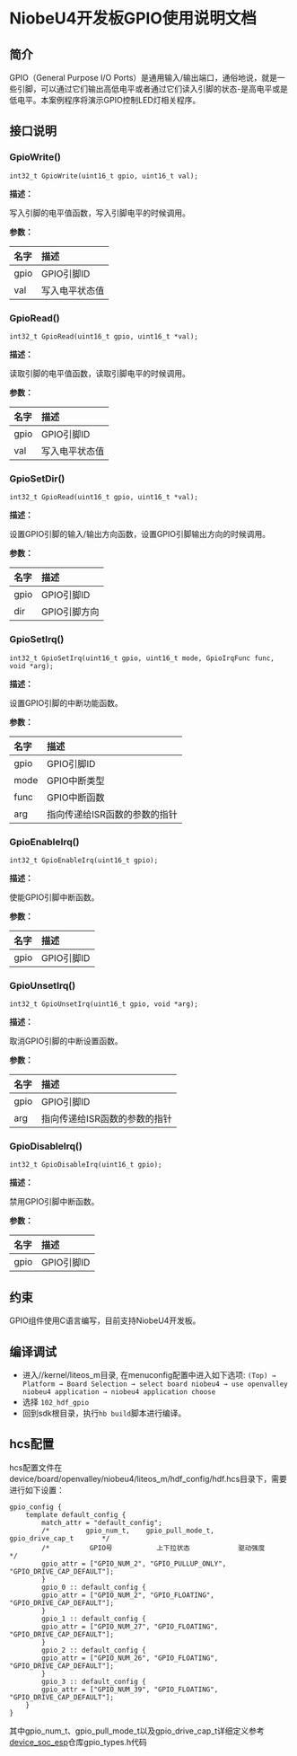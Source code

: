﻿

# NiobeU4开发板GPIO使用说明文档

## 简介

 GPIO（General Purpose I/O Ports）是通用输入/输出端口，通俗地说，就是一些引脚，可以通过它们输出高低电平或者通过它们读入引脚的状态-是高电平或是低电平。本案例程序将演示GPIO控制LED灯相关程序。

## 接口说明

### GpioWrite()

```
int32_t GpioWrite(uint16_t gpio, uint16_t val);
```

**描述：**

写入引脚的电平值函数，写入引脚电平的时候调用。

**参数：**

| 名字 | 描述           |
| :--- | :------------- |
| gpio | GPIO引脚ID     |
| val  | 写入电平状态值 |

### GpioRead()

```
int32_t GpioRead(uint16_t gpio, uint16_t *val);
```

**描述：**

读取引脚的电平值函数，读取引脚电平的时候调用。

**参数：**

| 名字 | 描述           |
| :--- | :------------- |
| gpio | GPIO引脚ID     |
| val  | 写入电平状态值 |

### GpioSetDir()

```
int32_t GpioRead(uint16_t gpio, uint16_t *val);
```

**描述：**

设置GPIO引脚的输入/输出方向函数，设置GPIO引脚输出方向的时候调用。

**参数：**

| 名字 | 描述         |
| :--- | :----------- |
| gpio | GPIO引脚ID   |
| dir  | GPIO引脚方向 |

### GpioSetIrq()

```
int32_t GpioSetIrq(uint16_t gpio, uint16_t mode, GpioIrqFunc func, void *arg);
```

**描述：**

设置GPIO引脚的中断功能函数。

**参数：**

| 名字 | 描述                          |
| :--- | :---------------------------- |
| gpio | GPIO引脚ID                    |
| mode | GPIO中断类型                  |
| func | GPIO中断函数                  |
| arg  | 指向传递给ISR函数的参数的指针 |

### GpioEnableIrq()

```
int32_t GpioEnableIrq(uint16_t gpio);
```

**描述：**

使能GPIO引脚中断函数。

**参数：**

| 名字 | 描述       |
| :--- | :--------- |
| gpio | GPIO引脚ID |

### GpioUnsetIrq()

```
int32_t GpioUnsetIrq(uint16_t gpio, void *arg);
```

**描述：**

取消GPIO引脚的中断设置函数。

**参数：**

| 名字 | 描述                          |
| :--- | :---------------------------- |
| gpio | GPIO引脚ID                    |
| arg  | 指向传递给ISR函数的参数的指针 |

### GpioDisableIrq()

```
int32_t GpioDisableIrq(uint16_t gpio);
```

**描述：**

禁用GPIO引脚中断函数。

**参数：**

| 名字 | 描述       |
| :--- | :--------- |
| gpio | GPIO引脚ID |

## 约束
GPIO组件使用C语言编写，目前支持NiobeU4开发板。

## 编译调试

- 进入//kernel/liteos_m目录, 在menuconfig配置中进入如下选项:
     `(Top) → Platform → Board Selection → select board niobeu4 → use openvalley niobeu4 application → niobeu4 application choose`
- 选择 `102_hdf_gpio`
- 回到sdk根目录，执行`hb build`脚本进行编译。

## hcs配置

hcs配置文件在device/board/openvalley/niobeu4/liteos_m/hdf_config/hdf.hcs目录下，需要进行如下设置：

```
gpio_config {
    template default_config {
        match_attr = "default_config";
        /*         gpio_num_t,    gpio_pull_mode_t,    gpio_drive_cap_t       */
        /*          GPIO号           上下拉状态            驱动强度               */
        gpio_attr = ["GPIO_NUM_2", "GPIO_PULLUP_ONLY", "GPIO_DRIVE_CAP_DEFAULT"];
        }
        gpio_0 :: default_config {
        gpio_attr = ["GPIO_NUM_2", "GPIO_FLOATING", "GPIO_DRIVE_CAP_DEFAULT"];
        }
        gpio_1 :: default_config {
        gpio_attr = ["GPIO_NUM_27", "GPIO_FLOATING", "GPIO_DRIVE_CAP_DEFAULT"];
        }
        gpio_2 :: default_config {
        gpio_attr = ["GPIO_NUM_26", "GPIO_FLOATING", "GPIO_DRIVE_CAP_DEFAULT"];
        }
        gpio_3 :: default_config {
        gpio_attr = ["GPIO_NUM_39", "GPIO_FLOATING", "GPIO_DRIVE_CAP_DEFAULT"];
    }
}
```

其中gpio_num_t、gpio_pull_mode_t以及gpio_drive_cap_t详细定义参考[device_soc_esp](https://gitee.com/openharmony/device_soc_esp)仓库gpio_types.h代码

